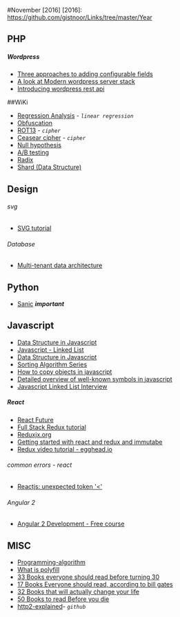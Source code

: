 #November [2016]
[2016]: https://github.com/gistnoor/Links/tree/master/Year

## PHP

##### Wordpress
* [Three approaches to adding configurable fields](https://www.smashingmagazine.com/2016/04/three-approaches-to-adding-configurable-fields-to-your-plugin/ "Smashing Magazine")
* [A look at Modern wordpress server stack](https://www.smashingmagazine.com/2016/05/modern-wordpress-server-stack/ "Smashing Magazine")
* [Introducing wordpress rest api](https://code.tutsplus.com/tutorials/introducing-the-wp-rest-api--cms-24533 "tutsplus.com")

##WiKi

* [Regression Analysis](https://en.wikipedia.org/wiki/Regression_analysis) - *`linear regression`*
* [Obfuscation](https://en.wikipedia.org/wiki/Obfuscation_(software))
* [ROT13](https://en.wikipedia.org/wiki/ROT13) - *`cipher`*
* [Ceasear cipher](https://en.wikipedia.org/wiki/Caesar_cipher) - *`cipher`*
* [Null hypothesis](https://en.wikipedia.org/wiki/Null_hypothesis)
* [A/B testing](https://en.wikipedia.org/wiki/A/B_testing)
* [Radix](https://en.wikipedia.org/wiki/Radix)
* [Shard (Data Structure)](https://en.wikipedia.org/wiki/Shard_(database_architecture))

## Design

###### svg
* [SVG tutorial](http://svgtutorial.com/)

###### Database
* [Multi-tenant data architecture](https://msdn.microsoft.com/en-us/library/aa479086.aspx)

## Python
* [Sanic](https://github.com/channelcat/sanic "GitHub") ***important***


## Javascript
* [Data Structure in Javascript](https://code.tutsplus.com/series/data-structures-in-javascript--cms-772 "TutsPlus")   
* [Javascript - Linked List](https://www.nczonline.net/blog/2009/04/13/computer-science-in-javascript-linked-list/ "Author of Understanding Ecmascript")
* [Data Structure in Javascript](http://blog.benoitvallon.com/category/data-structures-in-javascript/ "Benoitvallon.com")
* [Sorting Algorithm Series](http://blog.benoitvallon.com/sorting-algorithms-in-javascript/sorting-algorithms-in-javascript/ "Benoitavallon.com")
* [How to copy objects in javascript](https://www.webreflection.co.uk/blog/2015/10/06/how-to-copy-objects-in-javascript#copying-all-own-keys "webreflection.co.uk")
* [Detailed overview of well-known symbols in javascript](https://rainsoft.io/detailed-overview-of-well-known-symbols/ "rainsoft.io")
* [Javascript Linked List Interview](http://www.thatjsdude.com/interview/linkedList.html)

##### React
* [React Future](https://github.com/reactjs/react-future "Github")
* [Full Stack Redux tutorial](https://teropa.info/blog/2015/09/10/full-stack-redux-tutorial.html)
* [Reduxjx.org](http://redux.js.org/ "Reduxjs.org")
* [Getting started with react and redux and immutabe](http://www.theodo.fr/blog/2016/03/getting-started-with-react-redux-and-immutable-a-test-driven-tutorial-part-1/)
* [Redux video tutorial - egghead.io](https://egghead.io/courses/getting-started-with-redux)

###### common errors - react
* [Reactjs: unexpected token '<'](http://stackoverflow.com/questions/20905227/reactjs-unexpected-token-error)

###### Angular 2
* [Angular 2 Development - Free course](https://coursetro.com/courses/8/Learn-Angular-2-Development-with-our-Free-Course)

## MISC
* [Programming-algorithm](http://www.programming-algorithms.net "programming-algorithm.net")
* [What is polyfill](https://remysharp.com/2010/10/08/what-is-a-polyfill)
* [33 Books everyone should read before turning 30](http://www.independent.co.uk/arts-entertainment/books/33-books-everyone-should-read-before-turning-30-a6746496.html?cmpid=facebook-post "Independent.co.uk")
* [17 Books Everyone should read, according to bill gates](http://time.com/4121025/book-recommendations-bill-gates/ "Time.com")
* [32 Books that will actually change your life](https://www.buzzfeed.com/erinlarosa/books-that-will-actually-change-your-life?utm_term=.keD3W4m5o#.ix4WdrewZ "Buzzfeed.com")
* [50 Books to read Before you die](http://uk.complex.com/pop-culture/2012/07/50-books-to-read-before-you-die/ "complex.com")
* [http2-explained](https://github.com/bagder/http2-explained)- *`github`*
